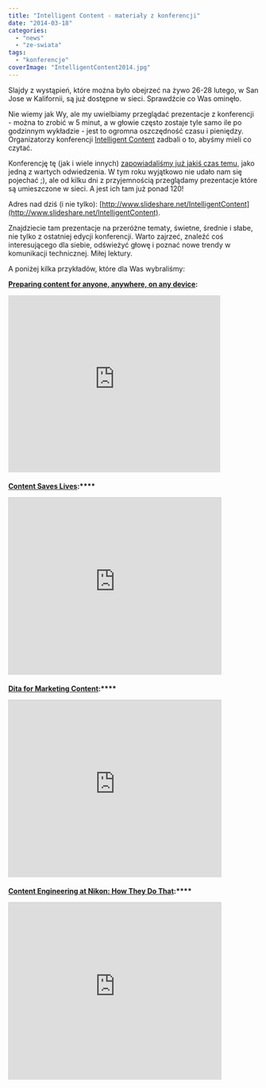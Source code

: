 ```yaml
---
title: "Intelligent Content - materiały z konferencji"
date: "2014-03-18"
categories: 
  - "news"
  - "ze-swiata"
tags: 
  - "konferencje"
coverImage: "IntelligentContent2014.jpg"
---
```


Slajdy z wystąpień, które można było obejrzeć na żywo 26-28 lutego, w San Jose w Kalifornii, są już dostępne w sieci. Sprawdźcie co Was ominęło.

Nie wiemy jak Wy, ale my uwielbiamy przeglądać prezentacje z konferencji - można to zrobić w 5 minut, a w głowie często zostaje tyle samo ile po godzinnym wykładzie - jest to ogromna oszczędność czasu i pieniędzy. Organizatorzy konferencji [Intelligent Content](https://www.eiseverywhere.com/ehome/69264) zadbali o to, abyśmy mieli co czytać.

Konferencję tę (jak i wiele innych) [zapowiadaliśmy już jakiś czas temu](http://techwriter.pl/konferencje-2014-pierwsze-polrocze/), jako jedną z wartych odwiedzenia. W tym roku wyjątkowo nie udało nam się pojechać ;), ale od kilku dni z przyjemnością przeglądamy prezentacje które są umieszczone w sieci. A jest ich tam już ponad 120!

Adres nad dziś (i nie tylko): [http://www.slideshare.net/IntelligentContent](http://www.slideshare.net/IntelligentContent).

Znajdziecie tam prezentacje na przeróżne tematy, świetne, średnie i słabe, nie tylko z ostatniej edycji konferencji. Warto zajrzeć, znaleźć coś interesującego dla siebie, odświeżyć głowę i poznać nowe trendy w komunikacji technicznej. Miłej lektury.

A poniżej kilka przykładów, które dla Was wybraliśmy:

**[Preparing content for anyone, anywhere, on any device](https://www.slideshare.net/IntelligentContent/preparing-content-for-anyone-anywhere-on-any-device-rockley-keynote-cs-applied-uk "Preparing content for anyone, anywhere, on any device rockley keynote cs applied uk"):**

<iframe style="border-style: solid; border-color: #cccccc; border-bottom-width: 0px; margin-bottom: 5px; max-width: 100%;" src="http://www.slideshare.net/slideshow/embed_code/28453694" height="356" width="427" allowfullscreen frameborder="0" marginwidth="0" marginheight="0" scrolling="no"></iframe>

**[Content Saves Lives](https://www.slideshare.net/IntelligentContent/twb-intelligent-content-conference-presentation "Content Saves Lives"):****[](http://www.slideshare.net/IntelligentContent)**

<iframe style="border: 1px solid #CCC; border-width: 1px 1px 0; margin-bottom: 5px; max-width: 100%;" src="http://www.slideshare.net/slideshow/embed_code/16985311" height="356" width="427" allowfullscreen frameborder="0" marginwidth="0" marginheight="0" scrolling="no"></iframe>

**[Dita for Marketing Content](https://www.slideshare.net/IntelligentContent/dita-for-marketing-content "Dita for Marketing Content"):****[](http://www.slideshare.net/IntelligentContent)**

<iframe style="border: 1px solid #CCC; border-width: 1px 1px 0; margin-bottom: 5px; max-width: 100%;" src="http://www.slideshare.net/slideshow/embed_code/32412507" height="356" width="427" allowfullscreen frameborder="0" marginwidth="0" marginheight="0" scrolling="no"></iframe>

**[Content Engineering at Nikon: How They Do That](https://www.slideshare.net/IntelligentContent/content-engineering-at-nikon-how-they-do-that "Content Engineering at Nikon: How They Do That"):****[](http://www.slideshare.net/IntelligentContent)**

<iframe style="border: 1px solid #CCC; border-width: 1px 1px 0; margin-bottom: 5px; max-width: 100%;" src="http://www.slideshare.net/slideshow/embed_code/31964552" height="356" width="427" allowfullscreen frameborder="0" marginwidth="0" marginheight="0" scrolling="no"></iframe>
